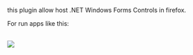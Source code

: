 this plugin allow host .NET Windows Forms Controls in firefox.

<p>
For run apps like this:<br>
<br>
</p>


<img src='http://npwinformhost.googlecode.com/files/LoadExample.JPG' />